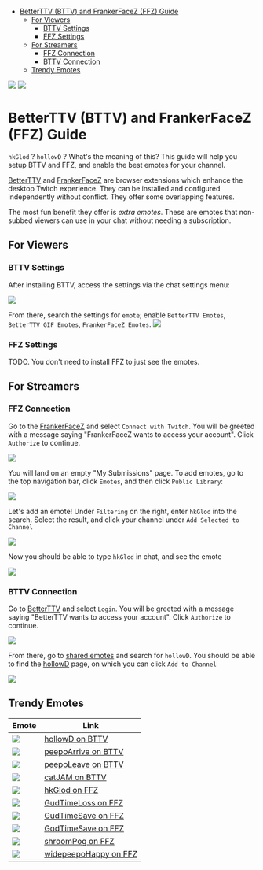 - [BetterTTV (BTTV) and FrankerFaceZ (FFZ) Guide](#betterttv-bttv-and-frankerfacez-ffz-guide)
  - [For Viewers](#for-viewers)
    - [BTTV Settings](#bttv-settings)
    - [FFZ Settings](#ffz-settings)
  - [For Streamers](#for-streamers)
    - [FFZ Connection](#ffz-connection)
    - [BTTV Connection](#bttv-connection)
  - [Trendy Emotes](#trendy-emotes)

![](emotes/hkGlod-4x.png) ![](emotes/hollowD-3x.gif)

# BetterTTV (BTTV) and FrankerFaceZ (FFZ) Guide

`hkGlod` ? `hollowD` ? What's the meaning of this? This guide will help you setup BTTV and FFZ, and enable the best emotes for your channel.

[BetterTTV][bttv] and [FrankerFaceZ][ffz] are browser extensions which enhance the desktop Twitch experience. They can be installed and configured independently without conflict. They offer some overlapping features.

The most fun benefit they offer is _extra emotes_. These are emotes that non-subbed viewers can use in your chat without needing a subscription.

## For Viewers

### BTTV Settings
After installing BTTV, access the settings via the chat settings menu:

![](./images/bttv-chat-settings-flyout.PNG)

From there, search the settings for `emote`; enable `BetterTTV Emotes`, `BetterTTV GIF Emotes`, `FrankerFaceZ Emotes`.
![](./images/bttv-settings-emote.PNG)

### FFZ Settings
TODO. You don't need to install FFZ to just see the emotes.

## For Streamers

### FFZ Connection
Go to the [FrankerFaceZ][ffz] and select `Connect with Twitch`. You will be greeted with a message saying "FrankerFaceZ wants to access your account". Click `Authorize` to continue.

![](./images/ffz-streamer-authorization.PNG)


You will land on an empty "My Submissions" page. To add emotes, go to the top navigation bar, click `Emotes`, and then click `Public Library`:

![](./images/ffz-link-to-public-library.PNG)

Let's add an emote! Under `Filtering` on the right, enter `hkGlod` into the search. Select the result, and click your channel under `Add Selected to Channel`

![](./images/ffz-add-hkGlod.PNG)

Now you should be able to type `hkGlod` in chat, and see the emote

![](./images/ffz-hkGlod-in-chat.PNG)


### BTTV Connection

Go to [BetterTTV][bttv] and select `Login`. You will be greeted with a message saying "BetterTTV wants to access your account". Click `Authorize` to continue.

![](./images/bttv-streamer-authorization.PNG)

From there, go to [shared emotes](https://betterttv.com/emotes/shared) and search for `hollowD`. You should be able to find the [hollowD](https://betterttv.com/emotes/5c308634867e124624c353b6) page, on which you can click `Add to Channel`

![](./images/bttv-add-hollowD.PNG)



[bttv]: https://betterttv.com/
[ffz]: https://www.frankerfacez.com/

## Trendy Emotes

| Emote | Link |
|----------------|------|
| ![](emotes/hollowD.gif) |[hollowD on BTTV](https://betterttv.com/emotes/5c308634867e124624c353b6)|
| ![](emotes/peepoArrive.gif) | [peepoArrive on BTTV](https://betterttv.com/emotes/5d922afbc0652668c9e52ead)
| ![](emotes/peepoLeave.gif) | [peepoLeave on BTTV](https://betterttv.com/emotes/5e14ca013267f72103fd8462) |
| ![](emotes/catJAM.gif) | [catJAM on BTTV](https://betterttv.com/emotes/5f1b0186cf6d2144653d2970)
| ![](emotes/hkGlod.png)    | [hkGlod on FFZ](https://www.frankerfacez.com/emoticon/262335-hkGlod) |
| ![](emotes/GudTimeLoss.png) | [GudTimeLoss on FFZ](https://www.frankerfacez.com/emoticon/314174-GudTimeLoss)
| ![](emotes/GudTimeSave.png) | [GudTimeSave on FFZ](https://www.frankerfacez.com/emoticon/132059-GudTimeSave)
| ![](emotes/GodTimeSave.png) | [GodTimeSave on FFZ](https://www.frankerfacez.com/emoticon/367644-GodTimeSave)
| ![](emotes/shroomPog.png) | [shroomPog on FFZ](https://www.frankerfacez.com/emoticon/361872-shroomPog)
| ![](emotes/widepeepoHappy.png) | [widepeepoHappy on FFZ](https://www.frankerfacez.com/emoticon/270930-widepeepoHappy)
